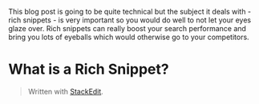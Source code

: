 

This blog post is going to be quite technical but the subject it deals with - rich snippets - is very important so you would do well to not let your eyes glaze over. Rich snippets can really boost your search performance and bring you lots of eyeballs which would otherwise go to your competitors.

# What is a Rich Snippet?

> Written with [StackEdit](https://stackedit.io/).
<!--stackedit_data:
eyJoaXN0b3J5IjpbNzUwMDAyNDQ1XX0=
-->